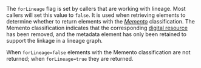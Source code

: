 <!-- SPDX-License-Identifier: CC-BY-4.0 -->
<!-- Copyright Contributors to the ODPi Egeria project 2020. -->

The `forLineage` flag is set by callers that are working with lineage.  Most callers will set this value to `false`.  It is used when retrieving elements to determine whether to return elements with the [*Memento*](/concepts/memento) classification.  The Memento classification indicates that the corresponding [digital resource](/concepts/resource) has been removed, and the metadata element has only been retained to support the linkage in a lineage graph.

When `forLineage=false` elements with the Memento classification are not returned; when `forLineage=true` they are returned.


